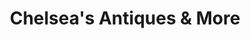 ---
title: "Chelsea's Antiques & More"
url: /rockville/chelseas-antiques-and-more/
shop: antiques
---